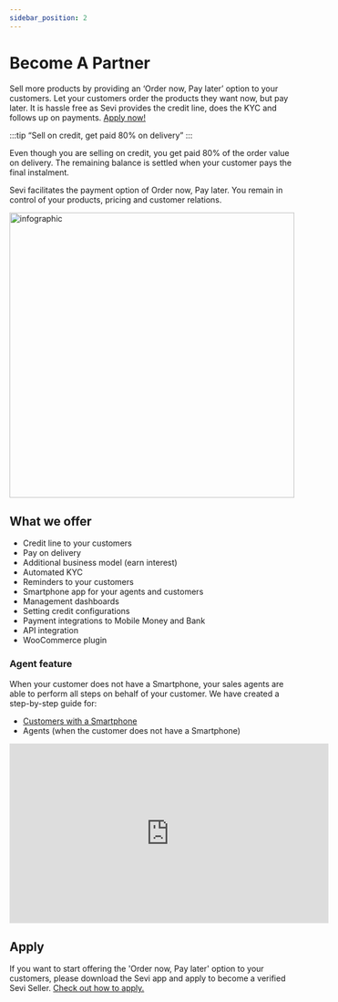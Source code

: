 ```yaml
---
sidebar_position: 2
---
```


# Become A Partner

Sell more products by providing an ‘Order now, Pay later’ option to your customers. Let your customers order the products they want now, but pay later. It is hassle free as Sevi provides the credit line, does the KYC and follows up on payments. [Apply now!](/docs/seller/apply/)

:::tip
“Sell on credit, get paid 80% on delivery”
:::

Even though you are selling on credit, you get paid 80% of the order value on delivery. The remaining balance is settled when your customer pays the final instalment. 

Sevi facilitates the payment option of Order now, Pay later. You remain in control of your products, pricing and customer relations. 

<img src="/register/infographics.png" alt="infographic" width="500"/>

## What we offer

- Credit line to your customers
- Pay on delivery
- Additional business model (earn interest)
- Automated KYC
- Reminders to your customers
- Smartphone app for your agents and customers
- Management dashboards
- Setting credit configurations
- Payment integrations to Mobile Money and Bank
- API integration
- WooCommerce plugin

### Agent feature
When your customer does not have a Smartphone, your sales agents are able to perform all steps on behalf of your customer. We have created a step-by-step guide for: 
- [Customers with a Smartphone](/docs/buyer/register/)
- Agents (when the customer does not have a Smartphone)

<iframe width="560" height="315" src="https://www.youtube.com/embed/phyvPw_jyIM" title="YouTube video player" frameborder="0" allow="accelerometer; autoplay; clipboard-write; encrypted-media; gyroscope; picture-in-picture; fullscreen"></iframe>

## Apply
If you want to start offering the 'Order now, Pay later' option to your customers, please download the Sevi app and apply to become a verified Sevi Seller.
[Check out how to apply.](/docs/seller/apply/)
